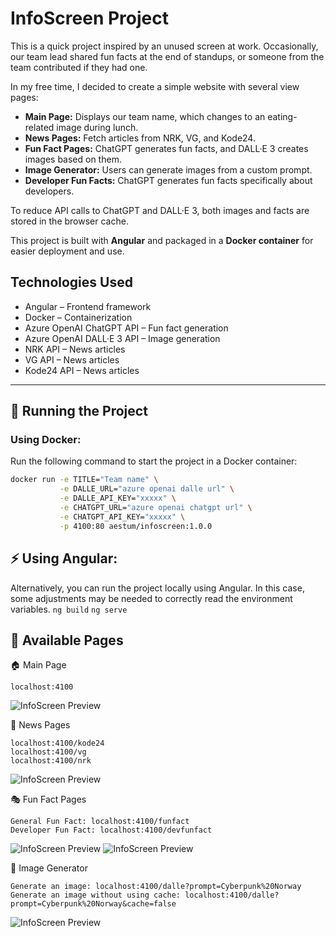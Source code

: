 # InfoScreen Project

This is a quick project inspired by an unused screen at work. Occasionally, our team lead shared fun facts at the end of standups, or someone from the team contributed if they had one.

In my free time, I decided to create a simple website with several view pages:

- **Main Page:** Displays our team name, which changes to an eating-related image during lunch.
- **News Pages:** Fetch articles from NRK, VG, and Kode24.
- **Fun Fact Pages:** ChatGPT generates fun facts, and DALL·E 3 creates images based on them.
- **Image Generator:** Users can generate images from a custom prompt.
- **Developer Fun Facts:** ChatGPT generates fun facts specifically about developers.

To reduce API calls to ChatGPT and DALL·E 3, both images and facts are stored in the browser cache.

This project is built with **Angular** and packaged in a **Docker container** for easier deployment and use.

## Technologies Used

- Angular – Frontend framework
- Docker – Containerization
- Azure OpenAI ChatGPT API – Fun fact generation
- Azure OpenAI DALL·E 3 API – Image generation
- NRK API – News articles
- VG API – News articles
- Kode24 API – News articles

---

## 🚀 Running the Project

### Using Docker:
Run the following command to start the project in a Docker container:

```sh
docker run -e TITLE="Team name" \
           -e DALLE_URL="azure openai dalle url" \
           -e DALLE_API_KEY="xxxxx" \
           -e CHATGPT_URL="azure openai chatgpt url" \
           -e CHATGPT_API_KEY="xxxxx" \
           -p 4100:80 aestum/infoscreen:1.0.0
```

## ⚡ Using Angular:
Alternatively, you can run the project locally using Angular.
In this case, some adjustments may be needed to correctly read the environment variables.
`ng build`
`ng serve`

## 📌 Available Pages
🏠 Main Page

    localhost:4100

![InfoScreen Preview](http://artiom.no/images/infoscreen/main.png)

📰 News Pages

    localhost:4100/kode24
    localhost:4100/vg
    localhost:4100/nrk

![InfoScreen Preview](http://artiom.no/images/infoscreen/kode24.png)

🎭 Fun Fact Pages

    General Fun Fact: localhost:4100/funfact
    Developer Fun Fact: localhost:4100/devfunfact

![InfoScreen Preview](http://artiom.no/images/infoscreen/funfact.png)
![InfoScreen Preview](http://artiom.no/images/infoscreen/devfunfact.png)


🎨 Image Generator

    Generate an image: localhost:4100/dalle?prompt=Cyberpunk%20Norway
    Generate an image without using cache: localhost:4100/dalle?prompt=Cyberpunk%20Norway&cache=false
![InfoScreen Preview](http://artiom.no/images/infoscreen/dalle.png)
